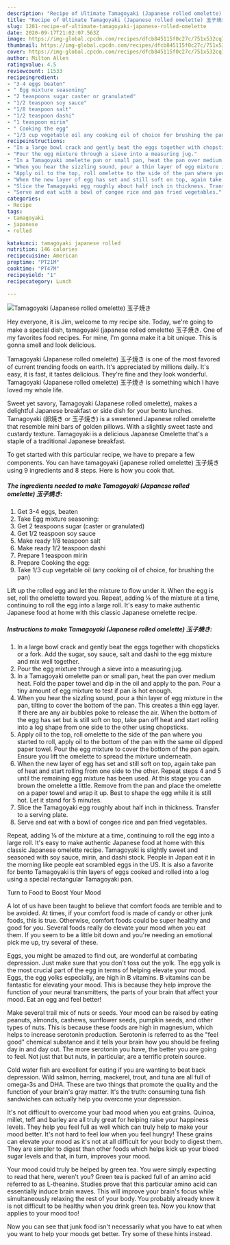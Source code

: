 ```yaml
---
description: "Recipe of Ultimate Tamagoyaki (Japanese rolled omelette) 玉子焼き"
title: "Recipe of Ultimate Tamagoyaki (Japanese rolled omelette) 玉子焼き"
slug: 1201-recipe-of-ultimate-tamagoyaki-japanese-rolled-omelette
date: 2020-09-17T21:02:07.563Z
image: https://img-global.cpcdn.com/recipes/dfcb845115f0c27c/751x532cq70/tamagoyaki-japanese-rolled-omelette-玉子焼き-recipe-main-photo.jpg
thumbnail: https://img-global.cpcdn.com/recipes/dfcb845115f0c27c/751x532cq70/tamagoyaki-japanese-rolled-omelette-玉子焼き-recipe-main-photo.jpg
cover: https://img-global.cpcdn.com/recipes/dfcb845115f0c27c/751x532cq70/tamagoyaki-japanese-rolled-omelette-玉子焼き-recipe-main-photo.jpg
author: Milton Allen
ratingvalue: 4.5
reviewcount: 11533
recipeingredient:
- "3-4 eggs beaten"
- " Egg mixture seasoning"
- "2 teaspoons sugar caster or granulated"
- "1/2 teaspoon soy sauce"
- "1/8 teaspoon salt"
- "1/2 teaspoon dashi"
- "1 teaspoon mirin"
- " Cooking the egg"
- "1/3 cup vegetable oil any cooking oil of choice for brushing the pan"
recipeinstructions:
- "In a large bowl crack and gently beat the eggs together with chopsticks or a fork. Add the sugar, soy sauce, salt and dashi to the egg mixture and mix well together."
- "Pour the egg mixture through a sieve into a measuring jug."
- "In a Tamagoyaki omelette pan or small pan, heat the pan over medium heat. Fold the paper towel and dip in the oil and apply to the pan. Pour a tiny amount of egg mixture to test if pan is hot enough."
- "When you hear the sizzling sound, pour a thin layer of egg mixture in the pan, tilting to cover the bottom of the pan. This creates a thin egg layer. If there are any air bubbles poke to release the air. When the bottom of the egg has set but is still soft on top, take pan off heat and start rolling into a log shape from one side to the other using chopsticks."
- "Apply oil to the top, roll omelette to the side of the pan where you started to roll, apply oil to the bottom of the pan with the same oil dipped paper towel. Pour the egg mixture to cover the bottom of the pan again. Ensure you lift the omelette to spread the mixture underneath."
- "When the new layer of egg has set and still soft on top, again take pan of heat and start rolling from one side to the other. Repeat steps 4 and 5 until the remaining egg mixture has been used. At this stage you can brown the omelette a little. Remove from the pan and place the omelette on a paper towel and wrap it up. Best to shape the egg while it is still hot. Let it stand for 5 minutes."
- "Slice the Tamagoyaki egg roughly about half inch in thickness. Transfer to a serving plate."
- "Serve and eat with a bowl of congee rice and pan fried vegetables."
categories:
- Recipe
tags:
- tamagoyaki
- japanese
- rolled

katakunci: tamagoyaki japanese rolled 
nutrition: 146 calories
recipecuisine: American
preptime: "PT21M"
cooktime: "PT47M"
recipeyield: "1"
recipecategory: Lunch

---
```



![Tamagoyaki (Japanese rolled omelette) 玉子焼き](https://img-global.cpcdn.com/recipes/dfcb845115f0c27c/751x532cq70/tamagoyaki-japanese-rolled-omelette-玉子焼き-recipe-main-photo.jpg)

Hey everyone, it is Jim, welcome to my recipe site. Today, we're going to make a special dish, tamagoyaki (japanese rolled omelette) 玉子焼き. One of my favorites food recipes. For mine, I'm gonna make it a bit unique. This is gonna smell and look delicious.

Tamagoyaki (Japanese rolled omelette) 玉子焼き is one of the most favored of current trending foods on earth. It's appreciated by millions daily. It's easy, it is fast, it tastes delicious. They're fine and they look wonderful. Tamagoyaki (Japanese rolled omelette) 玉子焼き is something which I have loved my whole life.

Sweet yet savory, Tamagoyaki (Japanese rolled omelette), makes a delightful Japanese breakfast or side dish for your bento lunches. Tamagoyaki (卵焼き or 玉子焼き) is a sweetened Japanese rolled omelette that resemble mini bars of golden pillows. With a slightly sweet taste and custardy texture. Tamagoyaki is a delicious Japanese Omelette that&#39;s a staple of a traditional Japanese breakfast.


To get started with this particular recipe, we have to prepare a few components. You can have tamagoyaki (japanese rolled omelette) 玉子焼き using 9 ingredients and 8 steps. Here is how you cook that.

<!--inarticleads1-->

##### The ingredients needed to make Tamagoyaki (Japanese rolled omelette) 玉子焼き:

1. Get 3-4 eggs, beaten
1. Take  Egg mixture seasoning:
1. Get 2 teaspoons sugar (caster or granulated)
1. Get 1/2 teaspoon soy sauce
1. Make ready 1/8 teaspoon salt
1. Make ready 1/2 teaspoon dashi
1. Prepare 1 teaspoon mirin
1. Prepare  Cooking the egg:
1. Take 1/3 cup vegetable oil (any cooking oil of choice, for brushing the pan)


Lift up the rolled egg and let the mixture to flow under it. When the egg is set, roll the omelette toward you. Repeat, adding ⅙ of the mixture at a time, continuing to roll the egg into a large roll. It&#39;s easy to make authentic Japanese food at home with this classic Japanese omelette recipe. 

<!--inarticleads2-->

##### Instructions to make Tamagoyaki (Japanese rolled omelette) 玉子焼き:

1. In a large bowl crack and gently beat the eggs together with chopsticks or a fork. Add the sugar, soy sauce, salt and dashi to the egg mixture and mix well together.
1. Pour the egg mixture through a sieve into a measuring jug.
1. In a Tamagoyaki omelette pan or small pan, heat the pan over medium heat. Fold the paper towel and dip in the oil and apply to the pan. Pour a tiny amount of egg mixture to test if pan is hot enough.
1. When you hear the sizzling sound, pour a thin layer of egg mixture in the pan, tilting to cover the bottom of the pan. This creates a thin egg layer. If there are any air bubbles poke to release the air. When the bottom of the egg has set but is still soft on top, take pan off heat and start rolling into a log shape from one side to the other using chopsticks.
1. Apply oil to the top, roll omelette to the side of the pan where you started to roll, apply oil to the bottom of the pan with the same oil dipped paper towel. Pour the egg mixture to cover the bottom of the pan again. Ensure you lift the omelette to spread the mixture underneath.
1. When the new layer of egg has set and still soft on top, again take pan of heat and start rolling from one side to the other. Repeat steps 4 and 5 until the remaining egg mixture has been used. At this stage you can brown the omelette a little. Remove from the pan and place the omelette on a paper towel and wrap it up. Best to shape the egg while it is still hot. Let it stand for 5 minutes.
1. Slice the Tamagoyaki egg roughly about half inch in thickness. Transfer to a serving plate.
1. Serve and eat with a bowl of congee rice and pan fried vegetables.


Repeat, adding ⅙ of the mixture at a time, continuing to roll the egg into a large roll. It&#39;s easy to make authentic Japanese food at home with this classic Japanese omelette recipe. Tamagoyaki is slightly sweet and seasoned with soy sauce, mirin, and dashi stock. People in Japan eat it in the morning like people eat scrambled eggs in the US. It is also a favorite for bento Tamagoyaki is thin layers of eggs cooked and rolled into a log using a special rectangular Tamagoyaki pan. 

Turn to Food to Boost Your Mood


A lot of us have been taught to believe that comfort foods are terrible and to be avoided. At times, if your comfort food is made of candy or other junk foods, this is true. Otherwise, comfort foods could be super healthy and good for you. Several foods really do elevate your mood when you eat them. If you seem to be a little bit down and you're needing an emotional pick me up, try several of these.

Eggs, you might be amazed to find out, are wonderful at combating depression. Just make sure that you don't toss out the yolk. The egg yolk is the most crucial part of the egg in terms of helping elevate your mood. Eggs, the egg yolks especially, are high in B vitamins. B vitamins can be fantastic for elevating your mood. This is because they help improve the function of your neural transmitters, the parts of your brain that affect your mood. Eat an egg and feel better!

Make several trail mix of nuts or seeds. Your mood can be raised by eating peanuts, almonds, cashews, sunflower seeds, pumpkin seeds, and other types of nuts. This is because these foods are high in magnesium, which helps to increase serotonin production. Serotonin is referred to as the "feel good" chemical substance and it tells your brain how you should be feeling day in and day out. The more serotonin you have, the better you are going to feel. Not just that but nuts, in particular, are a terrific protein source.

Cold water fish are excellent for eating if you are wanting to beat back depression. Wild salmon, herring, mackerel, trout, and tuna are all full of omega-3s and DHA. These are two things that promote the quality and the function of your brain's gray matter. It's the truth: consuming tuna fish sandwiches can actually help you overcome your depression. 

It's not difficult to overcome your bad mood when you eat grains. Quinoa, millet, teff and barley are all truly great for helping raise your happiness levels. They help you feel full as well which can truly help to make your mood better. It's not hard to feel low when you feel hungry! These grains can elevate your mood as it's not at all difficult for your body to digest them. They are simpler to digest than other foods which helps kick up your blood sugar levels and that, in turn, improves your mood.

Your mood could truly be helped by green tea. You were simply expecting to read that here, weren't you? Green tea is packed full of an amino acid referred to as L-theanine. Studies prove that this particular amino acid can essentially induce brain waves. This will improve your brain's focus while simultaneously relaxing the rest of your body. You probably already knew it is not difficult to be healthy when you drink green tea. Now you know that applies to your mood too!

Now you can see that junk food isn't necessarily what you have to eat when you want to help your moods get better. Try  some  of  these  hints  instead.

